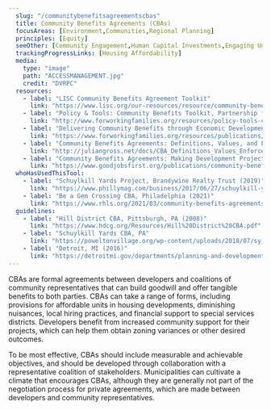 ```yaml
---
  slug: "/communitybenefitsagreementscbas"
  title: Community Benefits Agreements (CBAs)
  focusAreas: [Environment,Communities,Regional Planning]
  principles: [Equity]
  seeOther: [Community Engagement,Human Capital Investments,Engaging Underserved Communities,Tactical Urbanism]
  trackingProgressLinks: [Housing Affordability]
  media: 
    type: "image"
    path: "ACCESSMANAGEMENT.jpg"
    credit: "DVRPC"
  resources: 
    - label: "LISC Community Benefits Agreement Toolkit"
      link: "https://www.lisc.org/our-resources/resource/community-benefits-agreements-toolkit/"
    - label: "Policy & Tools: Community Benefits Toolkit, Partnership for Working Families"
      link: "http://www.forworkingfamilies.org/resources/policy-tools-community-benefits-toolkit"
    - label: "Delivering Community Benefits through Economic Development: A Guide for Elected and Appointed Officials, Partnership for Working Families"
      link: "https://www.forworkingfamilies.org/resources/publications/cba-elected-officials"
    - label: "Community Benefits Agreements: Definitions, Values, and Legal Enforceability, Julian Gross"
      link: "http://juliangross.net/docs/CBA_Definitions_Values_Enforceability.pdf"
    - label: "Community Benefits Agreements: Making Development Projects Accountable, Good Jobs First"
      link: "https://www.goodjobsfirst.org/publications/community-benefits-agreements-making-development-projects-accountable"
  whoHasUsedThisTool: 
    - label: "Schuylkill Yards Project, Brandywine Realty Trust (2019)"
      link: "https://www.phillymag.com/business/2017/06/27/schuylkill-yards-project-to-include-major-community-engagement-component/"
    - label: "Be a Gem Crossing CBA, Philadelphia (2021)"
      link: "https://www.rhls.org/2021/03/community-benefits-agreements-a-win-win-for-community-groups-developers/"
  guidelines: 
    - label: "Hill District CBA, Pittsburgh, PA (2008)"
      link: "https://www.hdcg.org/Resources/Hill%20District%20CBA.pdf"
    - label: "Schuylkill Yards CBA, PA"
      link: "https://poweltonvillage.org/wp-content/uploads/2018/07/sy_cba_2017_executed.pdf"
    - label: "Detroit, MI (2016)"
      link: "https://detroitmi.gov/departments/planning-and-development-department/design-and-development-innovation/community-benefits-ordinance"
---
```


CBAs are formal agreements between developers and coalitions of community representatives that can build goodwill and offer tangible benefits to both parties. CBAs can take a range of forms, including provisions for affordable units in housing developments, diminishing nuisances, local hiring practices, and financial support to special services districts. Developers benefit from increased community support for their projects, which can help them obtain zoning variances or other desired outcomes.

To be most effective, CBAs should include measurable and achievable objectives, and should be developed through collaboration with a representative coalition of stakeholders. Municipalities can cultivate a climate that encourages CBAs, although they are generally not part of the negotiation process for private agreements, which are made between developers and community representatives.
